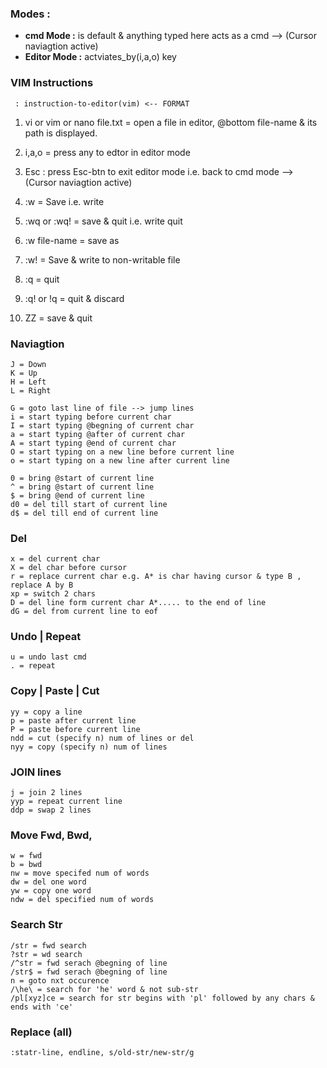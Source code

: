 ### Modes :

- **cmd Mode :** is default & anything typed here acts as a cmd --> (Cursor naviagtion active)
- **Editor Mode :** actviates_by(i,a,o) key

### VIM Instructions

```
 : instruction-to-editor(vim) <-- FORMAT
```

1. vi or vim or nano file.txt = open a file in editor, @bottom file-name & its path is displayed.
2. i,a,o = press any to edtor in editor mode
3. Esc : press Esc-btn to exit editor mode i.e. back to cmd mode --> (Cursor naviagtion active)

4. :w = Save i.e. write
5. :wq or :wq! = save & quit i.e. write quit
6. :w file-name = save as
7. :w! = Save & write to non-writable file
8. :q = quit
9. :q! or !q = quit & discard
10. ZZ = save & quit

### Naviagtion

```
J = Down
K = Up
H = Left
L = Right
```

```
G = goto last line of file --> jump lines
i = start typing before current char
I = start typing @begning of current char
a = start typing @after of current char
A = start typing @end of current char
O = start typing on a new line before current line
o = start typing on a new line after current line
```

```
0 = bring @start of current line
^ = bring @start of current line
$ = bring @end of current line
d0 = del till start of current line
d$ = del till end of current line
```

### Del

```
x = del current char
X = del char before cursor
r = replace current char e.g. A* is char having cursor & type B , replace A by B
xp = switch 2 chars
D = del line form current char A*..... to the end of line
dG = del from current line to eof
```

### Undo | Repeat

```
u = undo last cmd
. = repeat
```

### Copy | Paste | Cut

```
yy = copy a line
p = paste after current line
P = paste before current line
ndd = cut (specify n) num of lines or del
nyy = copy (specify n) num of lines
```

### JOIN lines

```
j = join 2 lines
yyp = repeat current line
ddp = swap 2 lines
```

### Move Fwd, Bwd,

```
w = fwd
b = bwd
nw = move specifed num of words
dw = del one word
yw = copy one word
ndw = del specified num of words
```

### Search Str

```
/str = fwd search
?str = wd search
/^str = fwd serach @begning of line
/str$ = fwd serach @begning of line
n = goto nxt occurence
/\he\ = search for 'he' word & not sub-str
/pl[xyz]ce = search for str begins with 'pl' followed by any chars & ends with 'ce'
```

### Replace (all)

```
:statr-line, endline, s/old-str/new-str/g
```
